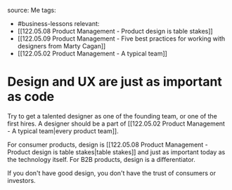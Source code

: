 source: Me
tags:
- #business-lessons 
relevant:
- [[122.05.08 Product Management - Product design is table stakes]]
- [[122.05.09 Product Management - Five best practices for working with designers from Marty Cagan]]
- [[122.05.02 Product Management - A typical team]]

# Design and UX are just as important as code

Try to get a talented designer as one of the founding team, or one of the first hires. A designer should be a part of [[122.05.02 Product Management - A typical team|every product team]]. 

For consumer products, design is [[122.05.08 Product Management - Product design is table stakes|table stakes]] and just as important today as the technology itself. For B2B products, design is a differentiator. 

If you don't have good design, you don't have the trust of consumers or investors.

